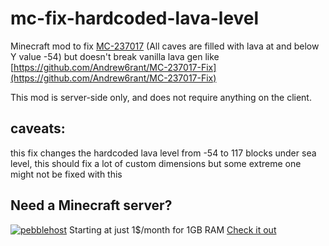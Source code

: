 # mc-fix-hardcoded-lava-level
Minecraft mod to fix [MC-237017](https://bugs.mojang.com/browse/MC-237017) (All caves are filled with lava at and below Y value -54) but doesn't break vanilla lava gen like [https://github.com/Andrew6rant/MC-237017-Fix](https://github.com/Andrew6rant/MC-237017-Fix)

This mod is server-side only, and does not require anything on the client.

## caveats: 
this fix changes the hardcoded lava level from -54 to 117 blocks under sea level, this should fix a lot of custom dimensions but some extreme one might not be fixed with this

## Need a Minecraft server?
[![pebblehost](https://github.com/warior456/Sculk-Depths/assets/66562258/ae831af6-309b-4f11-b896-5f4eb7567088)](https://billing.pebblehost.com/aff.php?aff=2968)
Starting at just 1$/month for 1GB RAM [Check it out](https://billing.pebblehost.com/aff.php?aff=2968)
